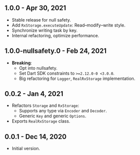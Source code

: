 ## 1.0.0 - Apr 30, 2021

-   Stable release for null safety.
-   Add `RxStorage.executeUpdate`: Read–modify–write style.
-   Synchronize writing task by key.
-   Internal refactoring, optimize performance.

## 1.0.0-nullsafety.0 - Feb 24, 2021

-   **Breaking**:
    -   Opt into nullsafety.
    -   Set Dart SDK constraints to `>=2.12.0-0 <3.0.0`.
    -   Big refactoring for `Logger`, `RealRxStorage` implementation.

## 0.0.2 - Jan 4, 2021

-   Refactors `Storage` and `RxStorage`:
    -   Supports any type via `Encoder` and `Decoder`.
    -   Generic `Key` and generic `Options`.
-   Exports `RealRxStorage` class.

## 0.0.1 - Dec 14, 2020

-   Initial version.
